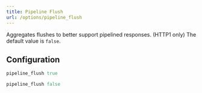 ```yaml
---
title: Pipeline Flush
url: /options/pipeline_flush
---
```


Aggregates flushes to better support pipelined responses. (HTTP1 only)
The default value is `false`.

## Configuration
```ruby {filename=Itsi.rb}
pipeline_flush true
```

```ruby {filename=Itsi.rb}
pipeline_flush false
```
